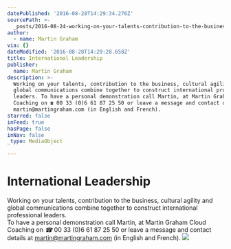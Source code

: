 ```yaml
---
datePublished: '2016-08-28T14:29:34.276Z'
sourcePath: >-
  _posts/2016-08-24-working-on-your-talents-contribution-to-the-business-cultu.md
author:
  - name: Martin Graham
via: {}
dateModified: '2016-08-28T14:29:28.658Z'
title: International Leadership
publisher:
  name: Martin Graham
description: >-
  Working on your talents, contribution to the business, cultural agility and
  global communications combine together to construct international professional
  leaders. To have a personal demonstration call Martin, at Martin Graham Cloud
  Coaching on ☎ 00 33 (0)6 61 87 25 50 or leave a message and contact details at
  martin@martingraham.com (in English and French).
starred: false
inFeed: true
hasPage: false
inNav: false
_type: MediaObject

---
```

# International Leadership

Working on your talents, contribution to the business, cultural agility and global communications combine together to construct international professional leaders.  
To have a personal demonstration call Martin, at Martin Graham Cloud Coaching on _☎_ 00 33 (0)6 61 87 25 50 or leave a message and contact details at martin@martingraham.com (in English and French).
![](https://the-grid-user-content.s3-us-west-2.amazonaws.com/528534b2-bcc5-4bdd-80f4-14407dc455a9.png)